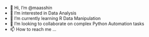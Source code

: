 - 👋 Hi, I’m @maasshin
- 👀 I’m interested in Data Analysis
- 🌱 I’m currently learning R Data Manipulation
- 💞️ I’m looking to collaborate on complex Python Automation tasks
- 📫 How to reach me ...

<!---
maasshin/maasshin is a ✨ special ✨ repository because its `README.md` (this file) appears on your GitHub profile.
You can click the Preview link to take a look at your changes.
--->
